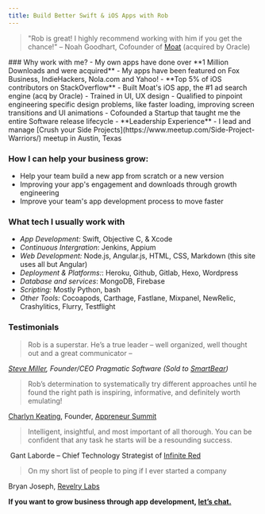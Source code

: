 ```yaml
---
title: Build Better Swift & iOS Apps with Rob
---
```


<blockquote>"Rob is great! I highly recommend working with him if you get the chance!" – Noah Goodhart, Cofounder of <a href="https://moat.com/">Moat</a> (acquired by Oracle)</blockquote>
### Why work with me?
- My own apps have done over **1 Million Downloads and were acquired**
- My apps have been featured on Fox Business, IndieHackers, Nola.com and Yahoo!
- **Top 5% of iOS contributors on StackOverflow**
- Built Moat's iOS app, the #1 ad search engine (acq by Oracle)
- Trained in UI, UX design
- Qualified to pinpoint engineering specific design problems, like faster loading, improving screen transitions and UI animations
- Cofounded a Startup that taught me the entire Software release lifecycle
- **Leadership Experience** - I lead and manage [Crush your Side Projects](https://www.meetup.com/Side-Project-Warriors/) meetup in Austin, Texas


### How I can help your business grow:
- Help your team build a new app from scratch or a new version
- Improving your app's engagement and downloads through growth engineering
- Improve your team's app development process to move faster


### What tech I usually work with
- *App Development:* Swift, Objective C, & Xcode
- *Continuous Intergration*: Jenkins, Appium
- *Web Development:* Node.js, Angular.js, HTML, CSS, Markdown (this site uses all but Angular)
- *Deployment & Platforms:*: Heroku, Github, Gitlab, Hexo, Wordpress
- *Database and services*: MongoDB, Firebase
- *Scripting:* Mostly Python, bash
- *Other Tools:* Cocoapods, Carthage, Fastlane, Mixpanel, NewRelic, Crashylitics, Flurry, Testflight

### Testimonials
<blockquote>Rob is a superstar. He’s a true leader – well organized, well thought out and a great communicator – <em><a href="https://web.archive.org/web/20171018082201/https://www.linkedin.com/in/2hourappreneur/"></blockquote>Steve Miller</a>, Founder/CEO Pragmatic Software (Sold to <a href="https://web.archive.org/web/20171018082201/https://smartbear.com/">SmartBear</a>)</em>


<blockquote>Rob’s determination to systematically try different approaches until he found the right path is inspiring, informative, and definitely worth emulating! <a href="https://web.archive.org/web/20171018082201/https://www.linkedin.com/in/charlynkeating/"></blockquote>Charlyn Keating</a>, Founder, <a href="https://web.archive.org/web/20171018082201/http://appreneursummit.com/">Appreneur Summit</a>


<blockquote>Intelligent, insightful, and most important of all thorough. You can be confident that any task he starts will be a resounding success.</blockquote> Gant Laborde – Chief Technology Strategist of <a href="https://web.archive.org/web/20171018082201/https://infinite.red/">Infinite Red</a>


<blockquote>On my short list of people to ping if I ever started a company</blockquote>Bryan Joseph, <a href="https://web.archive.org/web/20171018082201/http://revelry.co/">Revelry Labs</a>

<strong>If you want to grow business through app development, <a href="mailto:robecaraway@gmail.com">let’s chat.</a></strong>